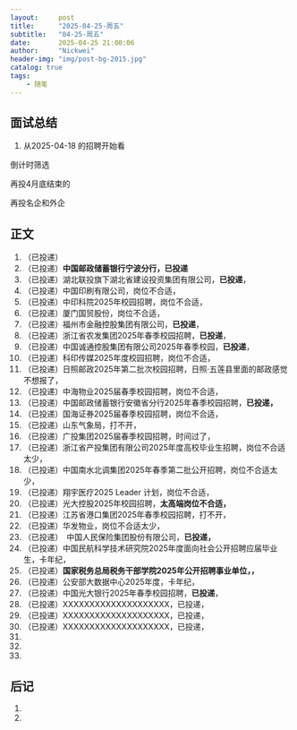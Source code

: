 ```yaml
---
layout:     post
title:      "2025-04-25-周五"
subtitle:   "04-25-周五"
date:       2025-04-25 21:00:06
author:     "Nickwei"
header-img: "img/post-bg-2015.jpg"
catalog: true
tags:
    - 随笔
---
```


## 面试总结

1. 从2025-04-18 的招聘开始看

倒计时筛选



再投4月底结束的

再投名企和外企




## 正文

1. （已投递）
1. （已投递）**中国邮政储蓄银行宁波分行，已投递**
1. （已投递）湖北联投旗下湖北省建设投资集团有限公司，**已投递**，
1. （已投递）中国印刷有限公司，岗位不合适，
1. （已投递）中印科院2025年校园招聘，岗位不合适，
1. （已投递）厦门国贸股份，岗位不合适，
1. （已投递）福州市金融控股集团有限公司，**已投递**，
1. （已投递）浙江省农发集团2025年春季校园招聘，**已投递**，
1. （已投递）中国诚通控股集团有限公司2025年春季校园，**已投递**，
1. （已投递）科印传媒2025年度校园招聘，岗位不合适，
1. （已投递）日照邮政2025年第二批次校园招聘，日照·五莲县里面的邮政感觉不想报了，
1. （已投递）中海物业2025届春季校园招聘，岗位不合适，
1. （已投递）中国邮政储蓄银行安徽省分行2025年春季校园招聘，**已投递，**
1. （已投递）国海证券2025届春季校园招聘，岗位不合适，
1. （已投递）山东气象局，打不开，
1. （已投递）广投集团2025届春季校园招聘，时间过了，
1. （已投递）浙江省产投集团有限公司2025年度高校毕业生招聘，岗位不合适太少，
1. （已投递）中国南水北调集团2025年春季第二批公开招聘，岗位不合适太少，
1. （已投递）翔宇医疗2025 Leader 计划，岗位不合适，
1. （已投递）光大控股2025年校园招聘，**太高端岗位不合适，**
1. （已投递）江苏省港口集团2025年春季校园招聘，打不开，
1. （已投递）华发物业，岗位不合适太少，
1. （已投递）　中国人民保险集团股份有限公司，**已投递，**
1. （已投递）中国民航科学技术研究院2025年度面向社会公开招聘应届毕业生，卡年纪，
1. （已投递）**国家税务总局税务干部学院2025年公开招聘事业单位，，**
1. （已投递）公安部大数据中心2025年度，卡年纪，
1. （已投递）中国光大银行2025年春季校园招聘，**已投递**，
1. （已投递）XXXXXXXXXXXXXXXXXXXX，已投递，
1. （已投递）XXXXXXXXXXXXXXXXXXXX，已投递，
1. （已投递）XXXXXXXXXXXXXXXXXXXX，已投递，
1. 
1. 
1. 



## 后记

1. 
1. 
